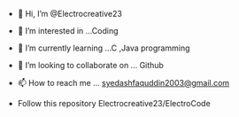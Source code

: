 - 👋 Hi, I’m @Electrocreative23
- 👀 I’m interested in ...Coding
- 🌱 I’m currently learning ...C ,Java programming
- 💞️ I’m looking to collaborate on ... Github
- 📫 How to reach me ... syedashfaquddin2003@gmail.com

- Follow this repository Electrocreative23/ElectroCode

<!---
Electrocreative23/Electrocreative23 is a ✨ special ✨ repository because its `README.md` (this file) appears on your GitHub profile.
You can click the Preview link to take a look at your changes.
--->
